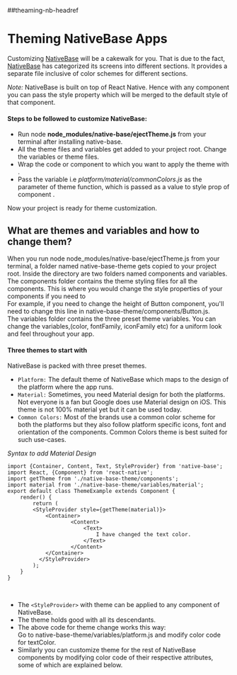 ##theaming-nb-headref
# Theming NativeBase Apps

Customizing [NativeBase](https://nativebase.io/) will be a cakewalk for you. That is due to the fact, [NativeBase](https://nativebase.io/) has categorized its screens into different sections. It provides a separate file inclusive of color schemes for different sections. <br />

*Note:* NativeBase is built on top of React Native.
Hence with any component you can pass the style property which will be merged to the default style of that component.

#### Steps to be followed to customize NativeBase:
* Run node **node_modules/native-base/ejectTheme.js** from your terminal after installing native-base.
* All the theme files and variables get added to your project root. Change the variables or theme files.
* Wrap the code or component to which you want to apply the theme with *<StyleProvider>*.
* Pass the variable i.e *platform/material/commonColors.js* as the parameter of theme function, which is passed as a value to style prop of component *<StyleProvider>*.

Now your project is ready for theme customization.
<br />

## What are themes and variables and how to change them?
When you run node node_modules/native-base/ejectTheme.js from your terminal, a folder named native-base-theme gets copied to your project root. Inside the directory are two folders named components and variables. <br />
The components folder contains the theme styling files for all the components. This is where you would change the style properties of your components if you need to<br />
For example, if you need to change the height of Button component, you'll need to change this line in native-base-theme/components/Button.js. <br />
The variables folder contains the three preset theme variables. You can change the variables,(color, fontFamily, iconFamily etc) for a uniform look and feel throughout your app. <br />

#### Three themes to start with
NativeBase is packed with three preset themes. <br />
* <code>Platform:</code> The default theme of NativeBase which maps to the design of the platform where the app runs.
* <code>Material:</code> Sometimes, you need Material design for both the platforms. Not everyone is a fan but Google does use Material design on iOS. This theme is not 100% material yet but it can be used today. <br />
* <code>Common Colors:</code> Most of the brands use a common color scheme for both the platforms but they also follow platform specific icons, font and orientation of the components. Common Colors theme is best suited for such use-cases. <br />

*Syntax to add Material Design*
<pre class="line-numbers"><code class="language-jsx">import {Container, Content, Text, StyleProvider} from 'native-base';
import React, {Component} from 'react-native';
import getTheme from './native-base-theme/components';
import material from './native-base-theme/variables/material';
​export default class ThemeExample extends Component {
    render() {
        return (
        &lt;StyleProvider style={getTheme(material)}>
            &lt;Container>
                    &lt;Content>
                        &lt;Text>
                            I have changed the text color.
                        &lt;/Text>
                    &lt;/Content>
            &lt;/Container>
          &lt;/StyleProvider>
        );
    }
}</code></pre><br />

* The <code>&lt;StyleProvider></code> with theme can be applied to any component of NativeBase.
* The theme holds good with all its descendants.
* The above code for theme change works this way:<br />
Go to native-base-theme/variables/platform.js and modify color code for textColor.
* Similarly you can customize theme for the rest of NativeBase components by modifying color code of their respective attributes, some of which are explained below.

